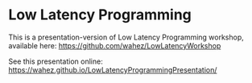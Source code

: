 # Low Latency Programming

This is a presentation-version of Low Latency Programming workshop, available here: https://github.com/wahez/LowLatencyWorkshop

See this presentation online: https://wahez.github.io/LowLatencyProgrammingPresentation/
